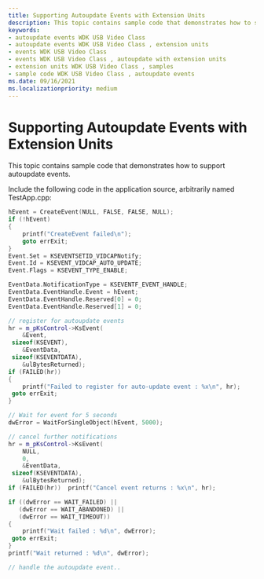 ```yaml
---
title: Supporting Autoupdate Events with Extension Units
description: This topic contains sample code that demonstrates how to support autoupdate events.
keywords:
- autoupdate events WDK USB Video Class
- autoupdate events WDK USB Video Class , extension units
- events WDK USB Video Class
- events WDK USB Video Class , autoupdate with extension units
- extension units WDK USB Video Class , samples
- sample code WDK USB Video Class , autoupdate events
ms.date: 09/16/2021
ms.localizationpriority: medium
---
```


# Supporting Autoupdate Events with Extension Units

This topic contains sample code that demonstrates how to support autoupdate events.

Include the following code in the application source, arbitrarily named TestApp.cpp:

```cpp
hEvent = CreateEvent(NULL, FALSE, FALSE, NULL);
if (!hEvent)
{
    printf("CreateEvent failed\n");
    goto errExit;
}
Event.Set = KSEVENTSETID_VIDCAPNotify;
Event.Id = KSEVENT_VIDCAP_AUTO_UPDATE;
Event.Flags = KSEVENT_TYPE_ENABLE;

EventData.NotificationType = KSEVENTF_EVENT_HANDLE;
EventData.EventHandle.Event = hEvent;
EventData.EventHandle.Reserved[0] = 0;
EventData.EventHandle.Reserved[1] = 0;

// register for autoupdate events
hr = m_pKsControl->KsEvent(
    &Event, 
 sizeof(KSEVENT), 
    &EventData, 
 sizeof(KSEVENTDATA), 
    &ulBytesReturned);
if (FAILED(hr))
{
    printf("Failed to register for auto-update event : %x\n", hr);
 goto errExit;
}

// Wait for event for 5 seconds 
dwError = WaitForSingleObject(hEvent, 5000);

// cancel further notifications
hr = m_pKsControl->KsEvent(
    NULL, 
    0, 
    &EventData, 
 sizeof(KSEVENTDATA), 
    &ulBytesReturned);
if (FAILED(hr))  printf("Cancel event returns : %x\n", hr);

if ((dwError == WAIT_FAILED) || 
   (dwError == WAIT_ABANDONED) ||
   (dwError == WAIT_TIMEOUT))
{
    printf("Wait failed : %d\n", dwError);
 goto errExit;
} 
printf("Wait returned : %d\n", dwError);

// handle the autoupdate event..
```
